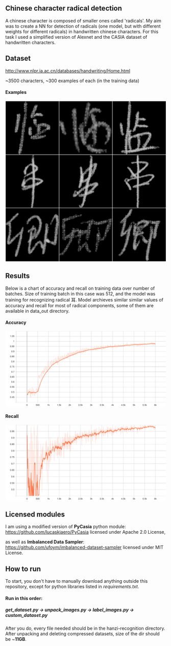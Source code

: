 ## Chinese character radical detection
A chinese character is composed of smaller ones called 'radicals'. My aim was to create a NN for detection of radicals (one model, but with different weights for different radicals) in handwritten chinese characters. For this task I used a simplified version of Alexnet and the CASIA dataset of handwritten characters.

## Dataset
http://www.nlpr.ia.ac.cn/databases/handwriting/Home.html

~3500 characters, ~300 examples of each (in the training data)

#### Examples
![alt text](readme_images/collage.png "character collage")

## Results
Below is a chart of accuracy and recall on training data over number of batches. Size of training batch in this case was 512, and the model was training for recognizing radical 耳. Model archieves similar similar values of accuracy and recall for most of radical components, some of them are available in data_out directory.
#### Accuracy
![alt text](readme_images/accuracy.svg "accuracy score")
#### Recall
![alt text](readme_images/recall.svg "recall score")

## Licensed modules
I am using a modified version of **PyCasia** python module:
https://github.com/lucaskjaero/PyCasia
licensed under Apache 2.0 License,

as well as **Imbalanced Data Sampler**:
https://github.com/ufoym/imbalanced-dataset-sampler
licensed under MIT License.

## How to run
To start, you don't have to manually download anything outside this repository, except for python libraries listed in *requirements.txt*.
#### Run in this order:
##### get_dataset.py -> unpack_images.py -> label_images.py -> custom_dataset.py
After you do, every file needed should be in the hanzi-recognition directory. After unpacking and deleting compressed datasets, size of the dir should be ~**11GB**.

